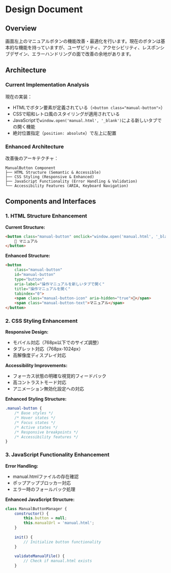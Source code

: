 # Design Document

## Overview

画面左上のマニュアルボタンの機能改善・最適化を行います。現在のボタンは基本的な機能を持っていますが、ユーザビリティ、アクセシビリティ、レスポンシブデザイン、エラーハンドリングの面で改善の余地があります。

## Architecture

### Current Implementation Analysis

現在の実装：
- HTMLでボタン要素が定義されている（`<button class="manual-button">`）
- CSSで昭和レトロ風のスタイリングが適用されている
- JavaScriptで`window.open('manual.html', '_blank')`による新しいタブでの開く機能
- 絶対位置指定（`position: absolute`）で左上に配置

### Enhanced Architecture

改善後のアーキテクチャ：
```
ManualButton Component
├── HTML Structure (Semantic & Accessible)
├── CSS Styling (Responsive & Enhanced)
├── JavaScript Functionality (Error Handling & Validation)
└── Accessibility Features (ARIA, Keyboard Navigation)
```

## Components and Interfaces

### 1. HTML Structure Enhancement

**Current Structure:**
```html
<button class="manual-button" onclick="window.open('manual.html', '_blank')" title="操作マニュアルを開く">
    📖 マニュアル
</button>
```

**Enhanced Structure:**
```html
<button 
    class="manual-button" 
    id="manual-button"
    type="button"
    aria-label="操作マニュアルを新しいタブで開く"
    title="操作マニュアルを開く"
    tabindex="0">
    <span class="manual-button-icon" aria-hidden="true">📖</span>
    <span class="manual-button-text">マニュアル</span>
</button>
```

### 2. CSS Styling Enhancement

**Responsive Design:**
- モバイル対応（768px以下でのサイズ調整）
- タブレット対応（768px-1024px）
- 高解像度ディスプレイ対応

**Accessibility Improvements:**
- フォーカス状態の明確な視覚的フィードバック
- 高コントラストモード対応
- アニメーション無効化設定への対応

**Enhanced Styling Structure:**
```css
.manual-button {
    /* Base styles */
    /* Hover states */
    /* Focus states */
    /* Active states */
    /* Responsive breakpoints */
    /* Accessibility features */
}
```

### 3. JavaScript Functionality Enhancement

**Error Handling:**
- manual.htmlファイルの存在確認
- ポップアップブロッカー対応
- エラー時のフォールバック処理

**Enhanced JavaScript Structure:**
```javascript
class ManualButtonManager {
    constructor() {
        this.button = null;
        this.manualUrl = 'manual.html';
    }
    
    init() {
        // Initialize button functionality
    }
    
    validateManualFile() {
        // Check if manual.html exists
    }
  